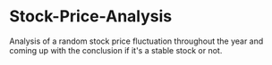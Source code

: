 # Stock-Price-Analysis
Analysis of a random stock price fluctuation throughout the year and coming up with the conclusion if it's a stable stock or not.
